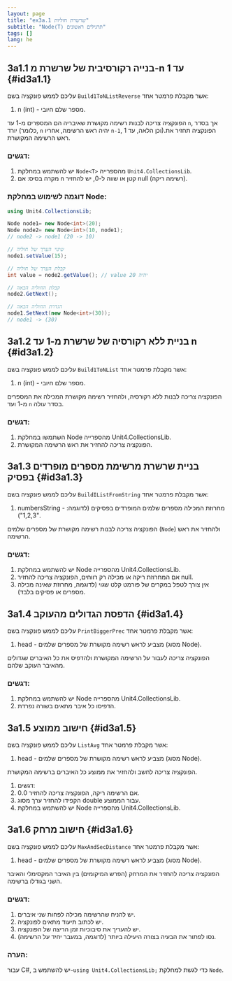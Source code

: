 ```yaml
---
layout: page
title: "ex3a.1 שרשרת חוליות"
subtitle: "Node⟨T⟩ תרגילים ראשונים"
tags: []
lang: he
---
```






## 3a1.1 בנייה רקורסיבית של שרשרת מ-n עד 1  {#id3a1.1}

עליכם לממש פונקציה בשם `Build1ToNListReverse` אשר מקבלת פרמטר אחד:

1. n (int) - מספר שלם חיובי.

הפונקציה צריכה לבנות רשימה מקושרת שאיבריה הם המספרים מ-1 עד `n`, אך בסדר יורד (כלומר, `n` יהיה ראש הרשימה, אחריו `n-1`, וכן הלאה, עד 1).הפונקציה תחזיר את ראש הרשימה המקושרת.

### דגשים:

1. יש להשתמש במחלקת `Node<T>` מהספרייה `Unit4.CollectionsLib`.
2. מקרה בסיס: אם n קטן או שווה ל-0, יש להחזיר null (רשימה ריקה).

### דוגמה לשימוש במחלקת Node:

```csharp
using Unit4.CollectionsLib;

Node node1= new Node<int>(20);
Node node2= new Node<int>(10, node1);
// node2 -> node1 (20 -> 10)

// שינוי הערך של חוליה
node1.setValue(15);

// קבלת הערך של חוליה
int value = node2.getValue(); // value יהיה 20

// קבלת החוליה הבאה
node2.GetNext();

// הגדרת החוליה הבאה
node1.SetNext(new Node<int>(30));
// node1 -> (30)
```




## 3a1.2 בניית ללא רקורסיה של שרשרת מ-1 עד n {#id3a1.2}

עליכם לממש פונקציה בשם `Build1ToNList` אשר מקבלת פרמטר אחד:

1. n (int) - מספר שלם חיובי.

הפונקציה צריכה לבנות ללא רקורסיה, ולהחזיר רשימה מקושרת המכילה את המספרים מ-1 ועד `n` בסדר עולה.

### דגשים:

1. השתמשו במחלקת Node מהספרייה Unit4.CollectionsLib.
2. הפונקציה צריכה להחזיר את ראש הרשימה המקושרת.




## 3a1.3 בניית שרשרת מרשימת מספרים מופרדים בפסיק {#id3a1.3}

עליכם לממש פונקציה בשם `BuildIListFromString` אשר מקבלת פרמטר אחד:

1. numbersString - מחרוזת המכילה מספרים שלמים המופרדים בפסיקים (לדוגמה: "1,2,3").

הפונקציה צריכה לבנות רשימה מקושרת של מספרים שלמים (`Node`) ולהחזיר את ראש הרשימה.

### דגשים:

1. יש להשתמש במחלקת Node מהספרייה Unit4.CollectionsLib.
2. אם המחרוזת ריקה או מכילה רק רווחים, הפונקציה צריכה להחזיר null.
3. אין צורך לטפל במקרים של פורמט קלט שגוי (לדוגמה, מחרוזת שאינה מכילה מספרים או פסיקים בלבד).

###



## 3a1.4 הדפסת הגדולים מהעוקב {#id3a1.4}

עליכם לממש פונקציה בשם `PrintBiggerPrec` אשר מקבלת פרמטר אחד:

1. head - מצביע לראש רשימה מקושרת של מספרים שלמים (מסוג Node).

הפונקציה צריכה לעבור על הרשימה המקושרת ולהדפיס את כל האיברים שגדולים מהאיבר העוקב שלהם.

### דגשים:

1. יש להשתמש במחלקת Node מהספרייה Unit4.CollectionsLib.
2. הדפיסו כל איבר מתאים בשורה נפרדת.



## 3a1.5 חישוב ממוצע {#id3a1.5}

עליכם לממש פונקציה בשם `ListAvg` אשר מקבלת פרמטר אחד:

1. head - מצביע לראש רשימה מקושרת של מספרים שלמים (מסוג Node).

הפונקציה צריכה לחשב ולהחזיר את ממוצע כל האיברים ברשימה המקושרת.

1. דגשים:
2. אם הרשימה ריקה, הפונקציה צריכה להחזיר 0.0.
3. הקפידו להחזיר ערך מסוג double עבור הממוצע.
4. יש להשתמש במחלקת Node מהספרייה Unit4.CollectionsLib.

###


## 3a1.6 חישוב מרחק {#id3a1.6}

עליכם לממש פונקציה בשם `MaxAndSecDistance` אשר מקבלת פרמטר אחד:

1. head - מצביע לראש רשימה מקושרת של מספרים שלמים (מסוג Node).

הפונקציה צריכה להחזיר את המרחק (הפרש המיקומים) בין האיבר המקסימלי והאיבר השני בגודלו ברשימה.

### דגשים:

1. יש להניח שהרשימה מכילה לפחות שני איברים.
2. יש לכתוב תיעוד מתאים לפונקציה.
3. יש להעריך את סיבוכיות זמן הריצה של הפונקציה.
4. נסו לפתור את הבעיה בצורה היעילה ביותר (לדוגמה, במעבר יחיד על הרשימה).

### הערה:

עבור C#, יש להשתמש ב-`using Unit4.CollectionsLib;` כדי לגשת למחלקת `Node`.